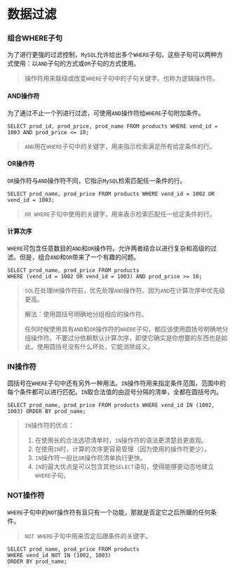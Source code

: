 # 数据过滤

### 组合WHERE子句

为了进行更强的过滤控制，`MySQL`允许给出多个`WHERE`子句。这些子句可以两种方式使用：以`AND`子句的方式或`OR`子句的方式使用。

> 操作符用来联结或改变`WHERE`子句中的子句关键字。也称为逻辑操作符。

#### AND操作符

为了通过不止一个列进行过滤，可使用`AND`操作符给`WHERE`子句附加条件。

```mysql
SELECT prod_id, prod_price, prod_name FROM products WHERE vend_id = 1003 AND prod_price <= 10;
```

> `AND`用在`WHERE`子句中的关键字，用来指示检索满足所有给定条件的行。

#### OR操作符

`OR`操作符与`AND`操作符不同，它指示`MySQL`检索匹配任一条件的行。

```mysql
SELECT prod_name, prod_price FROM products WHERE vend_id = 1002 OR vend_id = 1003;
```

> `OR WHERE`子句中使用的关键字，用来表示检索匹配任一给定条件的行。

#### 计算次序

`WHERE`可包含任意数目的`AND`和`OR`操作符。允许两者结合以进行复杂和高级的过滤。但是，组合`AND`和`OR`带来了一个有趣的问题。

```mysql
SELECT prod_name, prod_price FROM products 
WHERE (vend_id = 1002 OR vend_id = 1003) AND prod_price >= 10;
```

> `SQL`在处理`OR`操作符前，优先处理`AND`操作符。因为`AND`在计算次序中优先级更高。
>
> 解法：使用圆括号明确地分组相应的操作符。
>
> 任何时候使用具有`AND`和`OR`操作符的`WHERE`子句，都应该使用圆括号明确地分组操作符。不要过分依赖默认计算次序，即使它确实是你想要的东西也是如此。使用圆括号没有什么坏处，它能消除歧义。

### IN操作符

圆括号在`WHERE`子句中还有另外一种用法。`IN`操作符用来指定条件范围，范围中的每个条件都可以进行匹配。`IN`取合法值的由逗号分隔的清单，全都在圆括号内。

```mysql
SELECT prod_name, prod_price FROM products WHERE vend_id IN (1002, 1003) ORDER BY prod_name;
```

> `IN`操作符的优点：
>
> 1. 在使用长的合法选项清单时，`IN`操作符的语法更清楚且更直观。
> 2. 在使用`IN`时，计算的次序更容易管理（因为使用的操作符更少）。
> 3. `IN`操作符一般比`OR`操作符清单执行更快。
> 4. `IN`的最大优点是可以包含其他`SELECT`语句，使得能够更动态地建立`WHERE`子句。

### NOT操作符

`WHERE`子句中的`NOT`操作符有且只有一个功能，那就是否定它之后所跟的任何条件。

> `NOT WHERE`子句中用来否定后跟条件的关键字。

```mysql
SELECT prod_name, prod_price FROM products 
WHERE vend_id NOT IN (1002, 1003)
ORDER BY prod_name;
```

